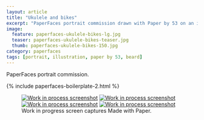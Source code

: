 ```yaml
---
layout: article
title: "Ukulele and bikes"
excerpt: "PaperFaces portrait commission drawn with Paper by 53 on an iPad."
image: 
  feature: paperfaces-ukulele-bikes-lg.jpg
  teaser: paperfaces-ukulele-bikes-teaser.jpg
  thumb: paperfaces-ukulele-bikes-150.jpg
category: paperfaces
tags: [portrait, illustration, paper by 53, beard]
---
```


PaperFaces portrait commission.

{% include paperfaces-boilerplate-2.html %}

<figure class="third">
	<a href="{{ site.url }}/images/paperfaces-ukulele-bikes-process-1-lg.jpg"><img src="{{ site.url }}/images/paperfaces-ukulele-bikes-process-1-600.jpg" alt="Work in process screenshot"></a>
	<a href="{{ site.url }}/images/paperfaces-ukulele-bikes-process-2-lg.jpg"><img src="{{ site.url }}/images/paperfaces-ukulele-bikes-process-2-600.jpg" alt="Work in process screenshot"></a>
	<a href="{{ site.url }}/images/paperfaces-ukulele-bikes-process-3-lg.jpg"><img src="{{ site.url }}/images/paperfaces-ukulele-bikes-process-3-600.jpg" alt="Work in process screenshot"></a>
  <a href="{{ site.url }}/images/paperfaces-ukulele-bikes-process-4-lg.jpg"><img src="{{ site.url }}/images/paperfaces-ukulele-bikes-process-4-600.jpg" alt="Work in process screenshot"></a>
	<figcaption>Work in progress screen captures Made with Paper.</figcaption>
</figure>